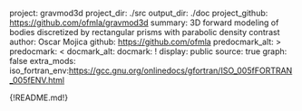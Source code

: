 project: gravmod3d project_dir: ./src output_dir: ./doc project_github: https://github.com/ofmla/gravmod3d summary: 3D forward modeling of bodies discretized by rectangular prisms with parabolic density contrast author: Oscar Mojica github: https://github.com/ofmla predocmark_alt: > predocmark: < docmark_alt: docmark: ! display: public source: true graph: false extra_mods: iso_fortran_env:https://gcc.gnu.org/onlinedocs/gfortran/ISO_005fFORTRAN_005fENV.html

{!README.md!}
